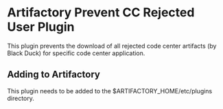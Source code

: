 Artifactory Prevent CC Rejected User Plugin
=======================================

This plugin prevents the download of all rejected code center artifacts (by Black Duck) for specific code center application.

Adding to Artifactory
---------------------

This plugin needs to be added to the $ARTIFACTORY_HOME/etc/plugins directory.